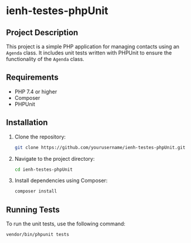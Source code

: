 # ienh-testes-phpUnit


## Project Description

This project is a simple PHP application for managing contacts using an `Agenda` class. It includes unit tests written with PHPUnit to ensure the functionality of the `Agenda` class.

## Requirements

- PHP 7.4 or higher
- Composer
- PHPUnit

## Installation

1. Clone the repository:
    ```sh
    git clone https://github.com/yourusername/ienh-testes-phpUnit.git
    ```
2. Navigate to the project directory:
    ```sh
    cd ienh-testes-phpUnit
    ```
3. Install dependencies using Composer:
    ```sh
    composer install
    ```

## Running Tests

To run the unit tests, use the following command:
```sh
vendor/bin/phpunit tests